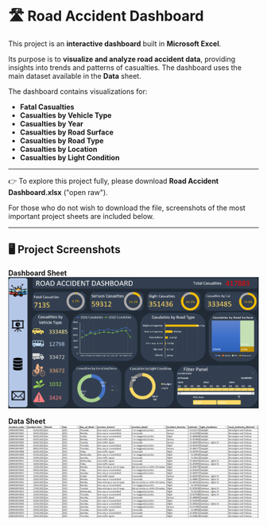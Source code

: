 # 🛣️ Road Accident Dashboard

This project is an **interactive dashboard** built in **Microsoft Excel**.

Its purpose is to **visualize and analyze road accident data**, providing insights into trends and patterns of casualties. The dashboard uses the main dataset available in the **Data** sheet.

The dashboard contains visualizations for:  
- **Fatal Casualties**  
- **Casualties by Vehicle Type**  
- **Casualties by Year**  
- **Casualties by Road Surface**  
- **Casualties by Road Type**  
- **Casualties by Location**  
- **Casualties by Light Condition**  

---

👉 To explore this project fully, please download **Road Accident Dashboard.xlsx** ("open raw").

For those who do not wish to download the file, screenshots of the most important project sheets are included below.

---

## 🖥️ Project Screenshots

**Dashboard Sheet**  
![Road Accident Dashboard Screenshot](Road%20Accident%20Dashboard%20Screenshot.png)

**Data Sheet**  
![Data Screenshot](Data%20Screenshot.png)
